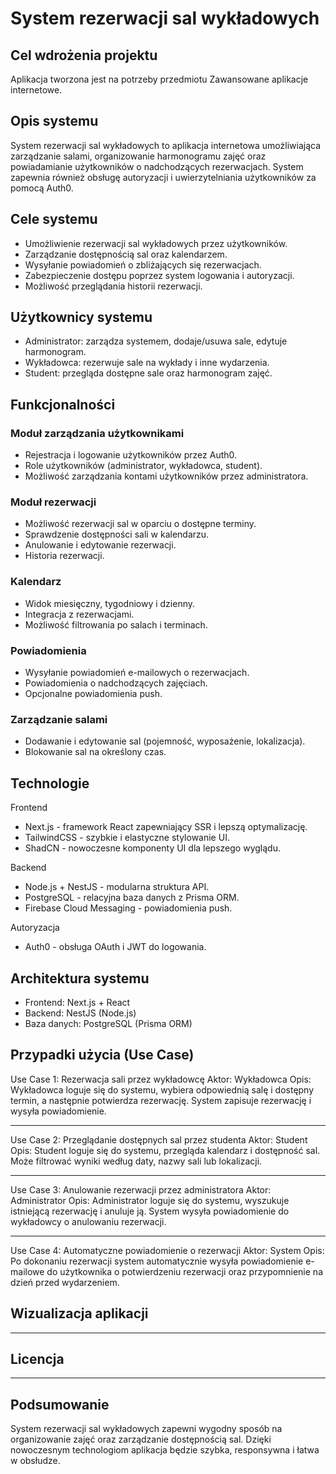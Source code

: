# System rezerwacji sal wykładowych

## Cel wdrożenia projektu
Aplikacja tworzona jest na potrzeby przedmiotu Zawansowane aplikacje internetowe. 
## Opis systemu
System rezerwacji sal wykładowych to aplikacja internetowa umożliwiająca zarządzanie salami, organizowanie harmonogramu zajęć oraz powiadamianie użytkowników o nadchodzących rezerwacjach. System zapewnia również obsługę autoryzacji i uwierzytelniania użytkowników za pomocą Auth0.
## Cele systemu
+ Umożliwienie rezerwacji sal wykładowych przez użytkowników.
+ Zarządzanie dostępnością sal oraz kalendarzem.
+ Wysyłanie powiadomień o zbliżających się rezerwacjach.
+ Zabezpieczenie dostępu poprzez system logowania i autoryzacji.
+ Możliwość przeglądania historii rezerwacji.
## Użytkownicy systemu
+ Administrator: zarządza systemem, dodaje/usuwa sale, edytuje harmonogram.
+ Wykładowca: rezerwuje sale na wykłady i inne wydarzenia.
+ Student: przegląda dostępne sale oraz harmonogram zajęć.
## Funkcjonalności
### Moduł zarządzania użytkownikami
+ Rejestracja i logowanie użytkowników przez Auth0.
+ Role użytkowników (administrator, wykładowca, student).
+ Możliwość zarządzania kontami użytkowników przez administratora.
### Moduł rezerwacji
+ Możliwość rezerwacji sal w oparciu o dostępne terminy.
+ Sprawdzenie dostępności sali w kalendarzu.
+ Anulowanie i edytowanie rezerwacji.
+ Historia rezerwacji.
### Kalendarz
+ Widok miesięczny, tygodniowy i dzienny.
+ Integracja z rezerwacjami.
+ Możliwość filtrowania po salach i terminach.
### Powiadomienia
+ Wysyłanie powiadomień e-mailowych o rezerwacjach.
+ Powiadomienia o nadchodzących zajęciach.
+ Opcjonalne powiadomienia push.
### Zarządzanie salami
+ Dodawanie i edytowanie sal (pojemność, wyposażenie, lokalizacja).
+ Blokowanie sal na określony czas.
## Technologie
Frontend
 + Next.js - framework React zapewniający SSR i lepszą optymalizację.
 + TailwindCSS - szybkie i elastyczne stylowanie UI.
 + ShadCN - nowoczesne komponenty UI dla lepszego wyglądu.

Backend
 + Node.js + NestJS - modularna struktura API.
 + PostgreSQL - relacyjna baza danych z Prisma ORM.
 + Firebase Cloud Messaging - powiadomienia push.

Autoryzacja
 + Auth0 - obsługa OAuth i JWT do logowania.
## Architektura systemu
+ Frontend: Next.js + React
+ Backend: NestJS (Node.js)
+ Baza danych: PostgreSQL (Prisma ORM)
## Przypadki użycia (Use Case)

Use Case 1: Rezerwacja sali przez wykładowcę
Aktor: Wykładowca
Opis: Wykładowca loguje się do systemu, wybiera odpowiednią salę i dostępny termin, a następnie potwierdza rezerwację. System zapisuje rezerwację i wysyła powiadomienie.

----------------------------------

Use Case 2: Przeglądanie dostępnych sal przez studenta
Aktor: Student
Opis: Student loguje się do systemu, przegląda kalendarz i dostępność sal. Może filtrować wyniki według daty, nazwy sali lub lokalizacji.

----------------------------------

Use Case 3: Anulowanie rezerwacji przez administratora
Aktor: Administrator
Opis: Administrator loguje się do systemu, wyszukuje istniejącą rezerwację i anuluje ją. System wysyła powiadomienie do wykładowcy o anulowaniu rezerwacji.

----------------------------------

Use Case 4: Automatyczne powiadomienie o rezerwacji
Aktor: System
Opis: Po dokonaniu rezerwacji system automatycznie wysyła powiadomienie e-mailowe do użytkownika o potwierdzeniu rezerwacji oraz przypomnienie na dzień przed wydarzeniem.
## Wizualizacja aplikacji 
----------------------------------
## Licencja
----------------------------------
## Podsumowanie
System rezerwacji sal wykładowych zapewni wygodny sposób na organizowanie zajęć oraz zarządzanie dostępnością sal. Dzięki nowoczesnym technologiom aplikacja będzie szybka, responsywna i łatwa w obsłudze.
